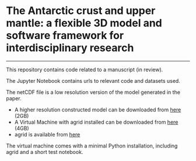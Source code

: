 # The Antarctic crust and upper mantle: a flexible 3D model and software framework for interdisciplinary research

---

This repository contains code related to a manuscript (in review). 

The Jupyter Notebook contains urls to relevant code and datasets used. 

The netCDF file is a low resolution version of the model generated in the paper.

- A higher resolution constructed model can be downloaded from [here](https://cloudstor.aarnet.edu.au/plus/s/gwthBd9wHI6c5sm) (2GB)
- A Virtual Machine with agrid installed can be downloaded from [here](https://cloudstor.aarnet.edu.au/plus/s/gwthBd9wHI6c5sm) (4GB) 
- agrid is available from [here](https://github.com/TobbeTripitaka/agrid)

The virtual machine comes with a minimal Python installation, including agrid and a short test notebook. 
